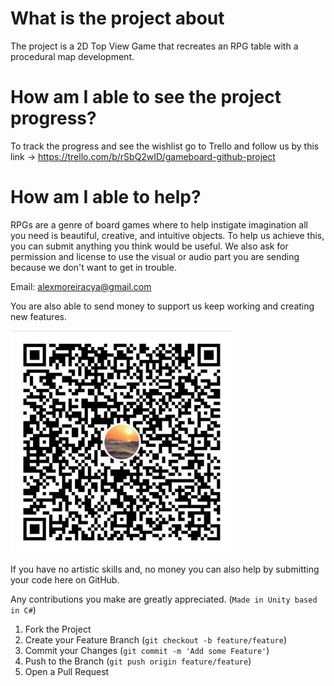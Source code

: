 # What is the project about
The project is a 2D Top View Game that recreates an RPG table with a procedural map development.


# How am I able to see the project progress?
To track the progress and see the wishlist go to Trello and follow us by this link -> https://trello.com/b/rSbQ2wID/gameboard-github-project

# How am I able to help?
RPGs are a genre of board games where to help instigate imagination all you need is beautiful, creative, and intuitive objects. To help us achieve this, you can submit anything you think would be useful. We also ask for permission and license to use the visual or audio part you are sending because we don't want to get in trouble.

Email: alexmoreiracya@gmail.com

You are also able to send money to support us keep working and creating new features.

![Donate](donate.jpeg)

If you have no artistic skills and, no money you can also help by submitting your code here on GitHub.

Any contributions you make are greatly appreciated. (`Made in Unity based in C#`)

1. Fork the Project
2. Create your Feature Branch (`git checkout -b feature/feature`)
3. Commit your Changes (`git commit -m 'Add some Feature'`)
4. Push to the Branch (`git push origin feature/feature`)
5. Open a Pull Request
